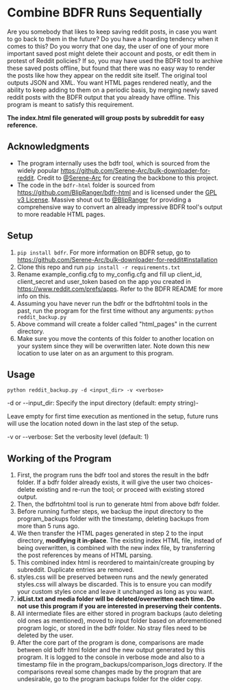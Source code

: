 # Combine BDFR Runs Sequentially

Are you somebody that likes to keep saving reddit posts, in case you want to go back 
to them in the future? Do you have a hoarding tendency when it 
comes to this? Do you worry that one day, the user of one of your more important saved 
post might delete their account and posts, or edit them in protest of Reddit policies?
If so, 
you may have used the BDFR tool to archive these saved posts offline, but found that 
there was no easy way to render the posts like how they appear on the reddit site 
itself. The original tool outputs JSON and XML. You want HTML pages rendered neatly, 
and the ability to keep adding to them on a periodic basis, by merging newly saved 
reddit posts with the BDFR output that you already have offline. This program is meant 
to satisfy this requirement.  

**The index.html file generated will group posts by subreddit for easy reference.**

## Acknowledgments

* The program internally uses the bdfr tool, which is sourced from the widely popular 
https://github.com/Serene-Arc/bulk-downloader-for-reddit. Credit to 
[@Serene-Arc](https://github.com/Serene-Arc) for creating the backbone to this project. 
* The code in the `bdfr-html` folder is sourced from 
https://github.com/BlipRanger/bdfr-html and is licensed under the 
[GPL v3 License](bdfr-html/LICENSE). Massive shout out to [@BlipRanger](https://www.github.com/BlipRanger)
for providing a comprehensive way to convert an already impressive BDFR tool's output 
  to more readable HTML pages.

## Setup

1. `pip install bdfr`. For more information on BDFR setup, go to https://github.com/Serene-Arc/bulk-downloader-for-reddit#installation
2. Clone this repo and run `pip install -r requirements.txt`
3. Rename example_config.cfg to my_config.cfg and fill up client_id, client_secret and 
   user_token based on the app you created in https://www.reddit.com/prefs/apps. Refer 
   to the BDFR README for more info on this.
4. Assuming you have never run the bdfr or the bdfrtohtml tools in the past, run the 
   program for the first time without any arguments:
   `python reddit_backup.py`
5. Above command will create a folder called "html_pages" in the current directory.
6. Make sure you move the contents of this folder to another location on your system 
   since they will be overwritten later. Note down this new location to use later on 
   as an argument to this program.

## Usage

`python reddit_backup.py -d <input_dir> -v <verbose>`

-d or --input_dir: Specify the input directory (default: empty string)-   

Leave empty for first time execution as mentioned in the setup, future runs will use the 
location noted down in the last step of the setup.

-v or --verbose: Set the verbosity level (default: 1)

## Working of the Program
1. First, the program runs the bdfr tool and stores the result in the bdfr folder. If 
   a bdfr folder already exists, it will give the user two choices- delete existing 
   and re-run the tool; or proceed with existing stored output.
2. Then, the bdfrtohtml tool is run to generate html from above bdfr folder.
3. Before running further steps, we backup the input directory to the program_backups 
   folder with the timestamp, deleting backups from more than 5 runs ago. 
4. We then transfer the HTML pages generated in step 2 to the input directory, 
   **modifying it in-place**. The existing index HTML file, instead of being 
   overwritten, is combined with the new index file, by transferring the post 
   references by means of HTML parsing. 
5. This combined index html is reordered to maintain/create grouping by subreddit. 
   Duplicate entries are removed. 
6. styles.css will be preserved between runs and the newly generated styles.css will 
   always be discarded. This is to ensure you can modify your custom styles once and 
   leave it unchanged as long as you want.
7. **idList.txt and media folder will be deleted/overwritten each time. Do not use this 
   program if you are interested in preserving their contents.**
8. All intermediate files are either stored in program backups (auto deleting old ones 
   as mentioned), moved to input folder based on aforementioned program logic, or 
   stored in the bdfr folder. No stray files need to be deleted by the user.
9. After the core part of the program is done, comparisons are made between old bdfr 
   html folder and the new output generated by this program. It is logged to the 
   console in verbose mode and also to a timestamp file in the 
   program_backups/comparison_logs directory. If the comparisons reveal some changes 
   made by the program that are undesirable, go to the program backups folder for the 
   older copy. 